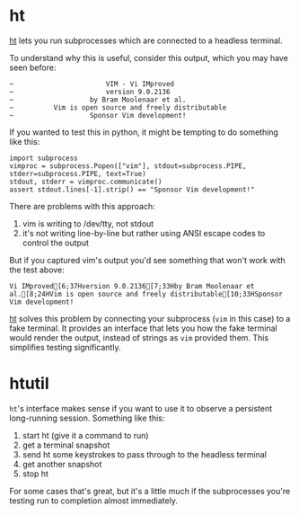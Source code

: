 # ht

[ht](https://github.com/andyk/ht) lets you run subprocesses which are connected to a headless terminal.

To understand why this is useful, consider this output, which you may have seen before:
```
~                       VIM - Vi IMproved
~                       version 9.0.2136
~                   by Bram Moolenaar et al.
~          Vim is open source and freely distributable
~                   Sponsor Vim development!
````

If you wanted to test this in python, it might be tempting to do something like this:

```
import subprocess
vimproc = subprocess.Popen(["vim"], stdout=subprocess.PIPE, stderr=subprocess.PIPE, text=True)
stdout, stderr = vimproc.communicate()
assert stdout.lines[-1].strip() == "Sponsor Vim development!"
```

There are problems with this approach:

1. vim is writing to /dev/tty, not stdout
2. it's not writing line-by-line but rather using ANSI escape codes to control the output

But if you captured vim's output you'd see something that won't work with the test above:

```
Vi IMproved[6;37Hversion 9.0.2136[7;33Hby Bram Moolenaar et al.[8;24HVim is open source and freely distributable[10;33HSponsor Vim development!
```

[ht](https://github.com/andyk/ht) solves this problem by connecting your subprocess (`vim` in this case) to a fake terminal.
It provides an interface that lets you how the fake terminal would render the output, instead of strings as `vim` provided them.
This simplifies testing significantly.

# htutil

`ht`'s interface makes sense if you want to use it to observe a persistent long-running session.
Something like this:

1. start ht (give it a command to run)
2. get a terminal snapshot
3. send ht some keystrokes to pass through to the headless terminal
4. get another snapshot
5. stop ht

For some cases that's great, but it's a little much if the subprocesses you're testing run to completion almost immediately.
